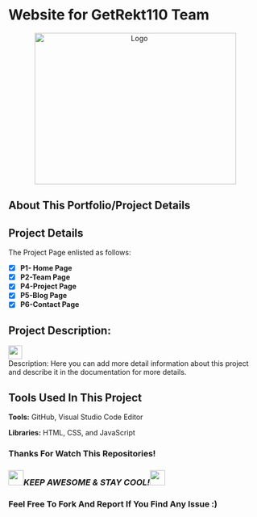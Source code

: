 # </a>Website for GetRekt110 Team


<div align="center">
    <img src="static/images/demo.png" alt="Logo" width="400" height="300">
</div>

## About This Portfolio/Project Details


## Project Details

The Project Page enlisted as follows:

- [x] **P1- Home Page**
- [x] **P2-Team Page**
- [x] **P4-Project Page**
- [x] **P5-Blog Page**
- [x] **P6-Contact Page**

## Project Description:

<img height="27" src="https://img.shields.io/badge/Level 1 - Beginner-green.svg?&style=for-the-badge&logo=TheSparksFoundation&logoColor=blue"/>

<br/>
Description: Here you can add more detail information about this project and describe it in the documentation for more details.

## Tools Used In This Project

**Tools:** GitHub, Visual Studio Code Editor

**Libraries:** HTML, CSS, and JavaScript



### Thanks For Watch This Repositories!

### <img src="https://media.giphy.com/media/WUlplcMpOCEmTGBtBW/giphy.gif" width="30"><i>KEEP AWESOME & STAY COOL!</i><img src="https://media.giphy.com/media/WUlplcMpOCEmTGBtBW/giphy.gif" width="30">

### Feel Free To Fork And Report If You Find Any Issue :)

